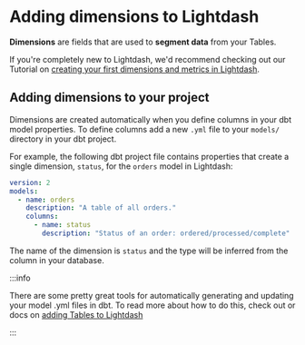 
# Adding dimensions to Lightdash

**Dimensions** are fields that are used to **segment data** from your Tables.

If you're completely new to Lightdash, we'd recommend checking out our Tutorial on [creating your first dimensions and metrics in Lightdash](/get-started/setup-lightdash/add-metrics).

## Adding dimensions to your project

Dimensions are created automatically when you define columns in your dbt model properties. To define columns add a
new `.yml` file to your `models/` directory in your dbt project.

For example, the following dbt project file contains properties that create a single dimension, `status`, for the `orders` model in Lightdash:

```yaml
version: 2
models:
  - name: orders
    description: "A table of all orders."
    columns:
      - name: status
        description: "Status of an order: ordered/processed/complete"
```

The name of the dimension is `status` and the type will be inferred from the column in your database.

:::info

There are some pretty great tools for automatically generating and updating your model .yml files in dbt. To read more about how to do this, check out or docs on [adding Tables to Lightdash](/guides/adding-tables-to-lightdash.mdx#how-to-create-update-yml-files)

:::
